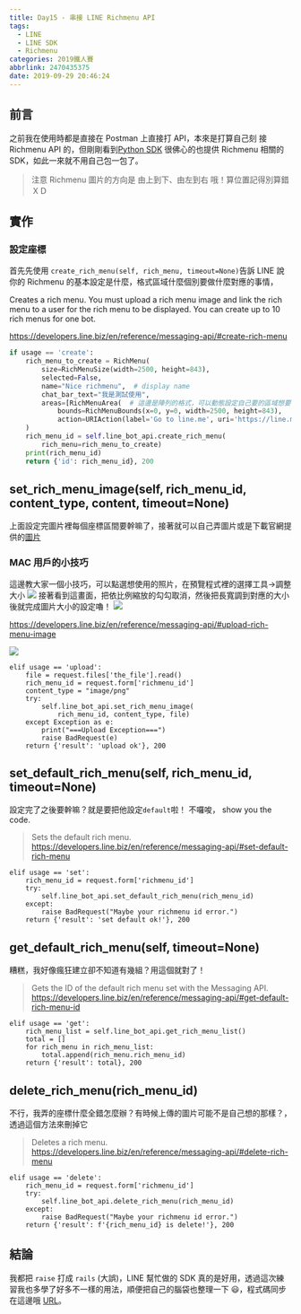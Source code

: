 ```yaml
---
title: Day15 - 串接 LINE Richmenu API
tags:
  - LINE
  - LINE SDK
  - Richmenu
categories: 2019鐵人賽
abbrlink: 2470435375
date: 2019-09-29 20:46:24
---
```


## 前言

之前我在使用時都是直接在 Postman 上直接打 API，本來是打算自己刻 接 Richmenu API 的，但剛剛看到[Python SDK](https://github.com/line/line-bot-sdk-python) 很佛心的也提供 Richmenu 相關的 SDK，如此一來就不用自己包一包了。

> 注意 Richmenu 圖片的方向是 由上到下、由左到右 哦！算位置記得別算錯ＸＤ

## 實作

### 設定座標

首先先使用 `create_rich_menu(self, rich_menu, timeout=None)`告訴 LINE 說你的 Richmenu 的基本設定是什麼，格式區域什麼個別要做什麼對應的事情，

Creates a rich menu. You must upload a rich menu image and link the rich menu to a user for the rich menu to be displayed. You can create up to 10 rich menus for one bot.

https://developers.line.biz/en/reference/messaging-api/#create-rich-menu

```python
if usage == 'create':
    rich_menu_to_create = RichMenu(
        size=RichMenuSize(width=2500, height=843),
        selected=False,
        name="Nice richmenu",  # display name
        chat_bar_text="我是測試使用",
        areas=[RichMenuArea(  # 這邊是陣列的格式，可以動態設定自己要的區域想要有什麼功能
            bounds=RichMenuBounds(x=0, y=0, width=2500, height=843),
            action=URIAction(label='Go to line.me', uri='https://line.me'))]
    )
    rich_menu_id = self.line_bot_api.create_rich_menu(
        rich_menu=rich_menu_to_create)
    print(rich_menu_id)
    return {'id': rich_menu_id}, 200
```

## set_rich_menu_image(self, rich_menu_id, content_type, content, timeout=None)

上面設定完圖片裡每個座標區間要幹嘛了，接著就可以自己弄圖片或是下載官網提供的[圖片](https://developers.line.biz/media/messaging-api/rich-menu/controller-rich-menu-image-e1734c7d.jpg)

### MAC 用戶的小技巧

這邊教大家一個小技巧，可以點選想使用的照片，在預覽程式裡的選擇工具->調整大小
![](https://i.imgur.com/OqsDU20.jpg)
接著看到這畫面，把依比例縮放的勾勾取消，然後把長寬調到對應的大小後就完成圖片大小的設定嚕！
![](https://i.imgur.com/OH1tYUl.png)

https://developers.line.biz/en/reference/messaging-api/#upload-rich-menu-image

![](https://i.imgur.com/iA2xMJd.png)

```
elif usage == 'upload':
    file = request.files['the_file'].read()
    rich_menu_id = request.form['richmenu_id']
    content_type = "image/png"
    try:
        self.line_bot_api.set_rich_menu_image(
            rich_menu_id, content_type, file)
    except Exception as e:
        print("===Upload Exception===")
        raise BadRequest(e)
    return {'result': 'upload ok'}, 200
```

## set_default_rich_menu(self, rich_menu_id, timeout=None)

設定完了之後要幹嘛？就是要把他設定`default`啦！
不囉唆， show you the code.

> Sets the default rich menu.
> https://developers.line.biz/en/reference/messaging-api/#set-default-rich-menu

```
elif usage == 'set':
    rich_menu_id = request.form['richmenu_id']
    try:
        self.line_bot_api.set_default_rich_menu(rich_menu_id)
    except:
        raise BadRequest("Maybe your richmenu id error.")
    return {'result': 'set default ok!'}, 200
```

## get_default_rich_menu(self, timeout=None)

糟糕，我好像瘋狂建立卻不知道有幾組？用這個就對了！

> Gets the ID of the default rich menu set with the Messaging API.
> https://developers.line.biz/en/reference/messaging-api/#get-default-rich-menu-id

```
elif usage == 'get':
    rich_menu_list = self.line_bot_api.get_rich_menu_list()
    total = []
    for rich_menu in rich_menu_list:
        total.append(rich_menu.rich_menu_id)
    return {'result': total}, 200
```

## delete_rich_menu(rich_menu_id)

不行，我弄的座標什麼全錯怎麼辦？有時候上傳的圖片可能不是自己想的那樣？，透過這個方法來刪掉它

> Deletes a rich menu.
> https://developers.line.biz/en/reference/messaging-api/#delete-rich-menu

```
elif usage == 'delete':
    rich_menu_id = request.form['richmenu_id']
    try:
        self.line_bot_api.delete_rich_menu(rich_menu_id)
    except:
        raise BadRequest("Maybe your richmenu id error.")
    return {'result': f'{rich_menu_id} is delete!'}, 200
```

## 結論

我都把 `raise` 打成 `rails` (大誤)，LINE 幫忙做的 SDK 真的是好用，透過這次練習我也多學了好多不一樣的用法，順便把自己的腦袋也整理一下 😃，程式碼同步在這邊哦 [URL](https://github.com/louis70109/aws-python-line-api/blob/master/controller/richmenu_api_controller.py)。
